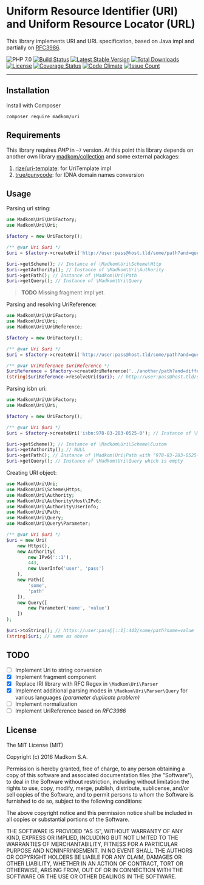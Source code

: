 Uniform Resource Identifier (URI) and Uniform Resource Locator (URL)
====================================================================

This library implements URI and URL specification, based on Java impl and partially on 
[RFC3986](https://tools.ietf.org/html/rfc3986). 

![PHP 7.0](https://img.shields.io/badge/PHP-7.0-8C9CB6.svg?style=flat)
[![Build Status](https://travis-ci.org/madkom/uri.svg?branch=master)](https://travis-ci.org/madkom/uri)
[![Latest Stable Version](https://poser.pugx.org/madkom/uri/v/stable)](https://packagist.org/packages/madkom/uri)
[![Total Downloads](https://poser.pugx.org/madkom/uri/downloads)](https://packagist.org/packages/madkom/uri)
[![License](https://poser.pugx.org/madkom/uri/license)](https://packagist.org/packages/madkom/uri)
[![Coverage Status](https://coveralls.io/repos/github/madkom/uri/badge.svg?branch=master)](https://coveralls.io/github/madkom/uri?branch=master)
[![Code Climate](https://codeclimate.com/github/madkom/uri/badges/gpa.svg)](https://codeclimate.com/github/madkom/uri)
[![Issue Count](https://codeclimate.com/github/madkom/uri/badges/issue_count.svg)](https://codeclimate.com/github/madkom/uri)

---

## Installation

Install with Composer

```
composer require madkom/uri
```

## Requirements

This library requires *PHP* in `~7` version.
At this point this library depends on another own library [madkom/collection](https://packagist.org/packages/madkom/collection) and some external packages:
 
1. [rize/uri-template](https://packagist.org/packages/rize/uri-template): for UriTemplate impl
2. [true/punycode](https://packagist.org/packages/true/punycode): for IDNA domain names conversion

## Usage

Parsing url string:

```php
use Madkom\Uri\UriFactory;
use Madkom\Uri\Uri;

$factory = new UriFactory();

/** @var Uri $uri */
$uri = $factory->createUri('http://user:pass@host.tld/some/path?and=query&param=2#fragment');

$uri->getScheme(); // Instance of \Madkom\Uri\Scheme\Http
$uri->getAuthority(); // Instance of \Madkom\Uri\Authority
$uri->getPath(); // Instance of \Madkom\Uri\Path
$uri->getQuery(); // Instance of \Madkom\Uri\Query
```

> **TODO** Missing fragment impl yet.

Parsing and resolving UriReference:

```php
use Madkom\Uri\UriFactory;
use Madkom\Uri\Uri;
use Madkom\Uri\UriReference;

$factory = new UriFactory();

/** @var Uri $uri */
$uri = $factory->createUri('http://user:pass@host.tld/some/path?and=query&param=2#fragment');

/** @var UriReference $uriReference */
$uriReference = $factory->createUriReference('../another/path?and=different');
(string)$uriReference->resolveUri($uri); // http://user:pass@host.tld/some/another/path?and=different
```

Parsing isbn uri:

```php
use Madkom\Uri\UriFactory;
use Madkom\Uri\Uri;

$factory = new UriFactory();

/** @var Uri $uri */
$uri = $factory->createUri('isbn:978-83-283-0525-0'); // Instance of \Madkom\Uri\Uri

$uri->getScheme(); // Instance of \Madkom\Uri\Scheme\Custom
$uri->getAuthority(); // NULL
$uri->getPath(); // Instance of \Madkom\Uri\Path with "978-83-283-0525-0"
$uri->getQuery(); // Instance of \Madkom\Uri\Query which is empty
```

Creating URI object:

```php
use Madkom\Uri\Uri;
use Madkom\Uri\Scheme\Https;
use Madkom\Uri\Authority;
use Madkom\Uri\Authority\Host\IPv6;
use Madkom\Uri\Authority\UserInfo;
use Madkom\Uri\Path;
use Madkom\Uri\Query;
use Madkom\Uri\Query\Parameter;

/** @var Uri $uri */
$uri = new Uri(
    new Https(),
    new Authority(
        new IPv6('::1'),
        443,
        new UserInfo('user', 'pass')
    ),
    new Path([
        'some',
        'path'
    ]),
    new Query([
        new Parameter('name', 'value')
    ])
);

$uri->toString(); // https://user:pass@[::1]:443/some/path?name=value
(string)$uri; // same as above
```

## TODO

* [ ] Implement Uri to string conversion
* [x] Implement fragment component
* [x] Replace IRI library with RFC Regex in `\Madkom\Uri\Parser`
* [x] Implement additional parsing modes in `\Madkom\Uri\Parser\Query` for various languages _(parameter duplicate problem)_
* [ ] Implement normalization
* [ ] Implement UriReference based on *RFC3986*

## License

The MIT License (MIT)

Copyright (c) 2016 Madkom S.A.

Permission is hereby granted, free of charge, to any person obtaining a copy
of this software and associated documentation files (the "Software"), to deal
in the Software without restriction, including without limitation the rights
to use, copy, modify, merge, publish, distribute, sublicense, and/or sell
copies of the Software, and to permit persons to whom the Software is
furnished to do so, subject to the following conditions:

The above copyright notice and this permission notice shall be included in
all copies or substantial portions of the Software.

THE SOFTWARE IS PROVIDED "AS IS", WITHOUT WARRANTY OF ANY KIND, EXPRESS OR
IMPLIED, INCLUDING BUT NOT LIMITED TO THE WARRANTIES OF MERCHANTABILITY,
FITNESS FOR A PARTICULAR PURPOSE AND NONINFRINGEMENT. IN NO EVENT SHALL THE
AUTHORS OR COPYRIGHT HOLDERS BE LIABLE FOR ANY CLAIM, DAMAGES OR OTHER
LIABILITY, WHETHER IN AN ACTION OF CONTRACT, TORT OR OTHERWISE, ARISING FROM,
OUT OF OR IN CONNECTION WITH THE SOFTWARE OR THE USE OR OTHER DEALINGS IN
THE SOFTWARE.